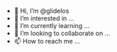 - 👋 Hi, I’m @glidelos
- 👀 I’m interested in ...
- 🌱 I’m currently learning ...
- 💞️ I’m looking to collaborate on ...
- 📫 How to reach me ...

<!---
glidelos/glidelos is a ✨ special ✨ repository because its `README.md` (this file) appears on your GitHub profile.
You can click the Preview link to take a look at your changes.
--->
